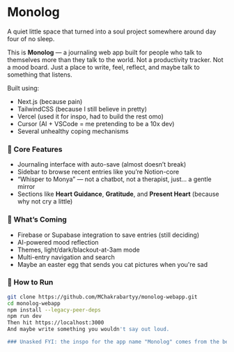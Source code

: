 # Monolog

A quiet little space that turned into a soul project somewhere around day four of no sleep.

This is **Monolog** — a journaling web app built for people who talk to themselves more than they talk to the world. Not a productivity tracker. Not a mood board. Just a place to write, feel, reflect, and maybe talk to something that listens.

Built using:
- Next.js (because pain)
- TailwindCSS (because I still believe in pretty)
- Vercel (used it for inspo, had to build the rest omo)
- Cursor (AI + VSCode = me pretending to be a 10x dev)
- Several unhealthy coping mechanisms

### 🧠 Core Features
- Journaling interface with auto-save (almost doesn’t break)
- Sidebar to browse recent entries like you’re Notion-core
- “Whisper to Monya” — not a chatbot, not a therapist, just... a gentle mirror
- Sections like **Heart Guidance**, **Gratitude**, and **Present Heart** (because why not cry a little)

### 🌱 What’s Coming
- Firebase or Supabase integration to save entries (still deciding)
- AI-powered mood reflection
- Themes, light/dark/blackout-at-3am mode
- Multi-entry navigation and search
- Maybe an easter egg that sends you cat pictures when you're sad

### 🧾 How to Run
```bash
git clone https://github.com/MChakrabartyy/monolog-webapp.git
cd monolog-webapp
npm install --legacy-peer-deps
npm run dev
Then hit https://localhost:3000
And maybe write something you wouldn't say out loud.

### Unasked FYI: the inspo for the app name "Monolog" comes from the bengali word Mon, which means Heart. So, it's basically a safe space where you can write your heart out ( be it cursing your boss out or jutting down 3 am thoughts)
